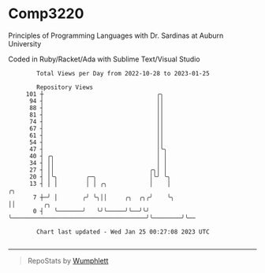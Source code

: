 # Comp3220

Principles of Programming Languages with Dr. Sardinas at Auburn University

Coded in Ruby/Racket/Ada with Sublime Text/Visual Studio

```
        Total Views per Day from 2022-10-28 to 2023-01-25

        Repository Views
     101 ┼                                ╭╮
      94 ┤                                ││
      88 ┤                                ││
      81 ┤                                ││
      74 ┤                                ││
      67 ┤                                ││
      61 ┤                                ││
      54 ┤                                ││
      47 ┤                                │╰╮
      40 ┤ ╭╮                             │ │
      34 ┤ ││                             │ │
      27 ┤ ││                           ╭╮│ │
      20 ┤ │╰╮        ╭─╮               │╰╯ ╰╮
      13 ┤ │ │        │ │ ╭╮            │    │                                       ╭╮
       7 ┼─╯ │       ╭╯ ╰╮││     ╭╮  ╭╮╭╯    ╰╮                                      ││        ╭╮
       0 ┤   ╰───────╯   ╰╯╰─────╯╰──╯╰╯      ╰──────────────────────────────────────╯╰────────╯╰──

        Chart last updated - Wed Jan 25 00:27:08 2023 UTC
        
```

---

> RepoStats by [Wumphlett](https://github.com/Wumphlett)
